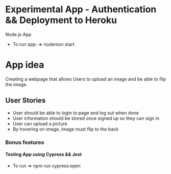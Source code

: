 # Experimental App - Authentication && Deployment to Heroku
Node.js App
- To run app: => nodemon start

# App idea
Creating a webpage that allows Users to upload an image and be able to flip the image.

## User Stories
- User should be able to login to page and log out when done
- User information should be stored once signed up so they can sign in
- User can upload a picture
- By hovering on image, image must flip to the back

### Bonus features

#### Testing App using Cypress && Jest
- To run => npm run cypress:open 
